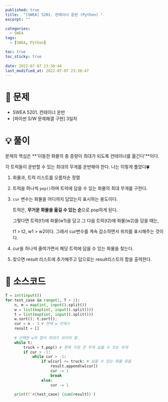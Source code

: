 ```yaml
---
published: true
title:  "[SWEA] 5201. 컨테이너 운반 (Python) "
excerpt: ""

categories:
  - SWEA
tags:
  - [SWEA, Python]

toc: true
toc_sticky: true
 
date: 2022-07-07 23:38:44
last_modified_at: 2022-07-07 23:38:47
---
```

# 🔎 문제
- SWEA 5201. 컨테이너 운반
- [파이썬 S/W 문제해결 구현] 3일차

# 💡 풀이

문제의 핵심은 **'이동한 화물의 총 증량이 최대가 되도록 컨테이너를 옮긴다'**이다.

각 트럭들이 운반할 수 있는 최대의 무게를 운반해야 한다. 나는 이렇게 풀었다🍀

1. 화물과, 트럭 리스트를 오름차순 정렬
2. 트럭을 하나씩 `pop()`하며 트럭에 담을 수 있는 화물의 최대 무게를 구한다.
3. `cur` 변수는 화물을 어디까지 담았는지 표시하는 용도이다.

    트럭은, **무거운 화물을 옮길 수 있는 순**으로 pop하게 된다.

    그렇다면 트럭(t1)에 화물(w1)을 담고 그 다음 트럭(t2)에 화물(w2)을 담을 때는,

    t1 > t2, w1 > w2이다. 그래서 cur변수를 계속 감소하면서 위치를 표시해주는 것이다.

4. cur을 하나씩 줄여가면서 해당 트럭에 담을 수 있는 화물을 찾는다.
5. 찾으면 result 리스트에 추가해주고 답으로는 result리스트의 합을 출력한다.


# 📃 소스코드
```python
T = int(input())
for test_case in range(1, T + 1):
    n, m = map(int, input().split())
    w = list(map(int, input().split()))
    t = list(map(int, input().split()))
    w.sort(); t.sort();
    cur = n - 1 # 현재 w 인덱스
    result = []
    
    # 선택한 w의 합이 최대가 되어야 함.
    while t:
        truck = t.pop() # 현재 가장 큰 무게 실을 수 있는 트럭
        if cur > -1:
            while cur > -1:            
                if w[cur] <= truck: # 실을 수 있는 화물 찾음
                    result.append(w[cur])
                    cur -= 1
                    break
                else:
                    cur -= 1
    
    print(f'#{test_case} {sum(result)}')
```
<br>